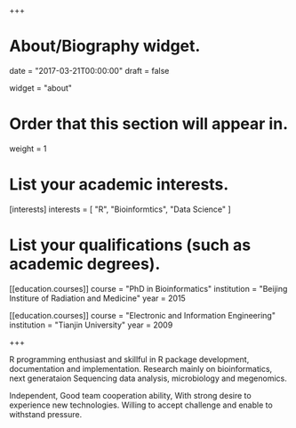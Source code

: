 +++
# About/Biography widget.

date = "2017-03-21T00:00:00"
draft = false

widget = "about"

# Order that this section will appear in.
weight = 1

# List your academic interests.
[interests]
  interests = [
    "R",
    "Bioinformtics",
    "Data Science"
  ]

# List your qualifications (such as academic degrees).
[[education.courses]]
  course = "PhD in Bioinformatics"
  institution = "Beijing Institure of Radiation and Medicine"
  year = 2015

[[education.courses]]
  course = "Electronic and Information Engineering"
  institution = "Tianjin University"
  year = 2009
 
+++


R programming enthusiast and skillful in R package development, documentation and implementation. Research mainly on bioinformatics, next generataion Sequencing data analysis, microbiology and megenomics.

Independent, Good team cooperation ability, With strong desire to experience new technologies. Willing to accept challenge and enable to withstand pressure.
